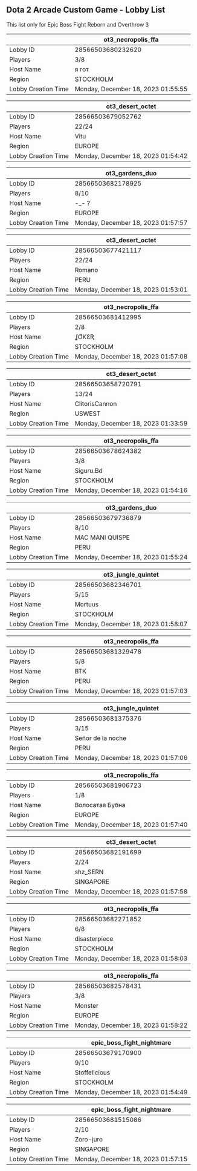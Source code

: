 ## Dota 2 Arcade Custom Game - Lobby List

This list only for Epic Boss Fight Reborn and Overthrow 3

|  | ot3_necropolis_ffa |
| ------ | ------ |
| Lobby ID | 28566503680232620 |
| Players | 3/8 |
| Host Name | я гот |
| Region | STOCKHOLM |
| Lobby Creation Time | Monday, December 18, 2023 01:55:55 |


|  | ot3_desert_octet |
| ------ | ------ |
| Lobby ID | 28566503679052762 |
| Players | 22/24 |
| Host Name | Vitu |
| Region | EUROPE |
| Lobby Creation Time | Monday, December 18, 2023 01:54:42 |


|  | ot3_gardens_duo |
| ------ | ------ |
| Lobby ID | 28566503682178925 |
| Players | 8/10 |
| Host Name | -_-  ? |
| Region | EUROPE |
| Lobby Creation Time | Monday, December 18, 2023 01:57:57 |


|  | ot3_desert_octet |
| ------ | ------ |
| Lobby ID | 28566503677421117 |
| Players | 22/24 |
| Host Name | Romano |
| Region | PERU |
| Lobby Creation Time | Monday, December 18, 2023 01:53:01 |


|  | ot3_necropolis_ffa |
| ------ | ------ |
| Lobby ID | 28566503681412995 |
| Players | 2/8 |
| Host Name | ʆƠƘƐƦ |
| Region | STOCKHOLM |
| Lobby Creation Time | Monday, December 18, 2023 01:57:08 |


|  | ot3_desert_octet |
| ------ | ------ |
| Lobby ID | 28566503658720791 |
| Players | 13/24 |
| Host Name | ClitorisCannon |
| Region | USWEST |
| Lobby Creation Time | Monday, December 18, 2023 01:33:59 |


|  | ot3_necropolis_ffa |
| ------ | ------ |
| Lobby ID | 28566503678624382 |
| Players | 3/8 |
| Host Name | Siguru.Bd |
| Region | STOCKHOLM |
| Lobby Creation Time | Monday, December 18, 2023 01:54:16 |


|  | ot3_gardens_duo |
| ------ | ------ |
| Lobby ID | 28566503679736879 |
| Players | 8/10 |
| Host Name | MAC MANI QUISPE |
| Region | PERU |
| Lobby Creation Time | Monday, December 18, 2023 01:55:24 |


|  | ot3_jungle_quintet |
| ------ | ------ |
| Lobby ID | 28566503682346701 |
| Players | 5/15 |
| Host Name | Mortuus |
| Region | STOCKHOLM |
| Lobby Creation Time | Monday, December 18, 2023 01:58:07 |


|  | ot3_necropolis_ffa |
| ------ | ------ |
| Lobby ID | 28566503681329478 |
| Players | 5/8 |
| Host Name | BTK |
| Region | PERU |
| Lobby Creation Time | Monday, December 18, 2023 01:57:03 |


|  | ot3_jungle_quintet |
| ------ | ------ |
| Lobby ID | 28566503681375376 |
| Players | 3/15 |
| Host Name | Señor de la noche |
| Region | PERU |
| Lobby Creation Time | Monday, December 18, 2023 01:57:06 |


|  | ot3_necropolis_ffa |
| ------ | ------ |
| Lobby ID | 28566503681906723 |
| Players | 1/8 |
| Host Name | Волосатая Бубна |
| Region | EUROPE |
| Lobby Creation Time | Monday, December 18, 2023 01:57:40 |


|  | ot3_desert_octet |
| ------ | ------ |
| Lobby ID | 28566503682191699 |
| Players | 2/24 |
| Host Name | shz_SERN |
| Region | SINGAPORE |
| Lobby Creation Time | Monday, December 18, 2023 01:57:58 |


|  | ot3_necropolis_ffa |
| ------ | ------ |
| Lobby ID | 28566503682271852 |
| Players | 6/8 |
| Host Name | disasterpiece |
| Region | STOCKHOLM |
| Lobby Creation Time | Monday, December 18, 2023 01:58:03 |


|  | ot3_necropolis_ffa |
| ------ | ------ |
| Lobby ID | 28566503682578431 |
| Players | 3/8 |
| Host Name | Monster |
| Region | EUROPE |
| Lobby Creation Time | Monday, December 18, 2023 01:58:22 |


|  | epic_boss_fight_nightmare |
| ------ | ------ |
| Lobby ID | 28566503679170900 |
| Players | 9/10 |
| Host Name | Stoffelicious |
| Region | STOCKHOLM |
| Lobby Creation Time | Monday, December 18, 2023 01:54:49 |


|  | epic_boss_fight_nightmare |
| ------ | ------ |
| Lobby ID | 28566503681515086 |
| Players | 2/10 |
| Host Name | Zoro-juro |
| Region | SINGAPORE |
| Lobby Creation Time | Monday, December 18, 2023 01:57:15 |


